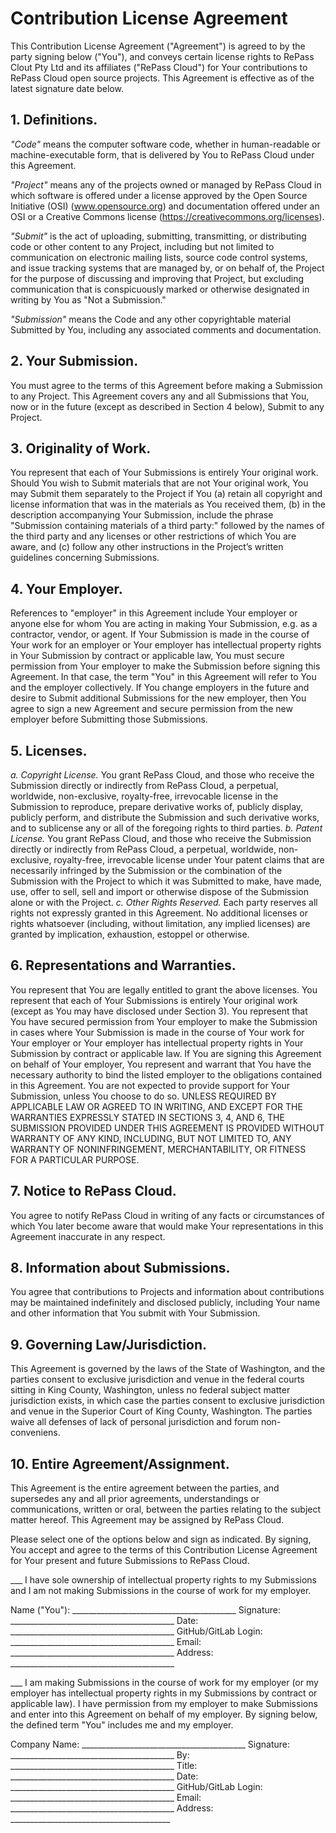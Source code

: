 # Contribution License Agreement

This Contribution License Agreement ("Agreement") is agreed to by the party signing below ("You"), 
and conveys certain license rights to RePass Clout Pty Ltd and its affiliates ("RePass Cloud") for Your
contributions to RePass Cloud open source projects. This Agreement is effective as of the latest signature 
date below.

## 1. Definitions. 
*"Code"* means the computer software code, whether in human-readable or machine-executable form, 
that is delivered by You to RePass Cloud under this Agreement.

*"Project"* means any of the projects owned or managed by RePass Cloud in which software is offered under 
a license approved by the Open Source Initiative (OSI) (www.opensource.org) and documentation
offered under an OSI or a Creative Commons license (https://creativecommons.org/licenses).

*"Submit"* is the act of uploading, submitting, transmitting, or distributing code or other content to any 
Project, including but not limited to communication on electronic mailing lists, source code control 
systems, and issue tracking systems that are managed by, or on behalf of, the Project for the purpose of 
discussing and improving that Project, but excluding communication that is conspicuously marked or 
otherwise designated in writing by You as "Not a Submission." 

*"Submission"* means the Code and any other copyrightable material Submitted by You, including any 
associated comments and documentation.

## 2. Your Submission.
You must agree to the terms of this Agreement before making a Submission to any 
Project. This Agreement covers any and all Submissions that You, now or in the future (except as 
described in Section 4 below), Submit to any Project.

## 3. Originality of Work.
You represent that each of Your Submissions is entirely Your original work. 
Should You wish to Submit materials that are not Your original work, You may Submit them separately 
to the Project if You (a) retain all copyright and license information that was in the materials as You 
received them, (b) in the description accompanying Your Submission, include the phrase "Submission 
containing materials of a third party:" followed by the names of the third party and any licenses or other 
restrictions of which You are aware, and (c) follow any other instructions in the Project’s written 
guidelines concerning Submissions.

## 4. Your Employer.
References to "employer" in this Agreement include Your employer or anyone else 
for whom You are acting in making Your Submission, e.g. as a contractor, vendor, or agent. If Your 
Submission is made in the course of Your work for an employer or Your employer has intellectual 
property rights in Your Submission by contract or applicable law, You must secure permission from Your 
employer to make the Submission before signing this Agreement. In that case, the term "You" in this 
Agreement will refer to You and the employer collectively. If You change employers in the future and 
desire to Submit additional Submissions for the new employer, then You agree to sign a new Agreement 
and secure permission from the new employer before Submitting those Submissions. 

## 5. Licenses. 
*a. Copyright License.* You grant RePass Cloud, and those who receive the Submission directly or 
indirectly from RePass Cloud, a perpetual, worldwide, non-exclusive, royalty-free, irrevocable license in the 
Submission to reproduce, prepare derivative works of, publicly display, publicly perform, and distribute 
the Submission and such derivative works, and to sublicense any or all of the foregoing rights to third 
parties. 
*b. Patent License.* You grant RePass Cloud, and those who receive the Submission directly or 
indirectly from RePass Cloud, a perpetual, worldwide, non-exclusive, royalty-free, irrevocable license under 
Your patent claims that are necessarily infringed by the Submission or the combination of the 
Submission with the Project to which it was Submitted to make, have made, use, offer to sell, sell and 
import or otherwise dispose of the Submission alone or with the Project. 
*c. Other Rights Reserved.* Each party reserves all rights not expressly granted in this Agreement. 
No additional licenses or rights whatsoever (including, without limitation, any implied licenses) are 
granted by implication, exhaustion, estoppel or otherwise. 

## 6. Representations and Warranties.
You represent that You are legally entitled to grant the above 
licenses. You represent that each of Your Submissions is entirely Your original work (except as You may 
have disclosed under Section 3). You represent that You have secured permission from Your employer to 
make the Submission in cases where Your Submission is made in the course of Your work for Your 
employer or Your employer has intellectual property rights in Your Submission by contract or applicable 
law. If You are signing this Agreement on behalf of Your employer, You represent and warrant that You 
have the necessary authority to bind the listed employer to the obligations contained in this Agreement. 
You are not expected to provide support for Your Submission, unless You choose to do so. UNLESS 
REQUIRED BY APPLICABLE LAW OR AGREED TO IN WRITING, AND EXCEPT FOR THE WARRANTIES 
EXPRESSLY STATED IN SECTIONS 3, 4, AND 6, THE SUBMISSION PROVIDED UNDER THIS AGREEMENT IS 
PROVIDED WITHOUT WARRANTY OF ANY KIND, INCLUDING, BUT NOT LIMITED TO, ANY WARRANTY OF 
NONINFRINGEMENT, MERCHANTABILITY, OR FITNESS FOR A PARTICULAR PURPOSE. 

## 7. Notice to RePass Cloud.
You agree to notify RePass Cloud in writing of any facts or circumstances of which 
You later become aware that would make Your representations in this Agreement inaccurate in any 
respect.

## 8. Information about Submissions.
You agree that contributions to Projects and information about 
contributions may be maintained indefinitely and disclosed publicly, including Your name and other 
information that You submit with Your Submission.

## 9. Governing Law/Jurisdiction.
This Agreement is governed by the laws of the State of Washington, and 
the parties consent to exclusive jurisdiction and venue in the federal courts sitting in King County, 
Washington, unless no federal subject matter jurisdiction exists, in which case the parties consent to 
exclusive jurisdiction and venue in the Superior Court of King County, Washington. The parties waive all 
defenses of lack of personal jurisdiction and forum non-conveniens. 

## 10. Entire Agreement/Assignment.
This Agreement is the entire agreement between the parties, and 
supersedes any and all prior agreements, understandings or communications, written or oral, between 
the parties relating to the subject matter hereof.  This Agreement may be assigned by RePass Cloud.


Please select one of the options below and sign as indicated.  By signing, You accept and agree to the 
terms of this Contribution License Agreement for Your present and future Submissions to RePass Cloud.

___  I have sole ownership of intellectual property rights to my Submissions and I am not making 
Submissions in the course of work for my employer.

Name ("You"): _________________________________________
Signature: _________________________________________
Date: _________________________________________
GitHub/GitLab Login: _________________________________________
Email: _________________________________________
Address: _________________________________________


___  I am making Submissions in the course of work for my employer (or my employer has intellectual 
property rights in my Submissions by contract or applicable law).  I have permission from my 
employer to make Submissions and enter into this Agreement on behalf of my employer.  By signing 
below, the defined term "You" includes me and my employer.

Company Name: _________________________________________
Signature: _________________________________________
By: _________________________________________
Title: _________________________________________
Date: _________________________________________
GitHub/GitLab Login: _________________________________________
Email: _________________________________________
Address: ________________________________________